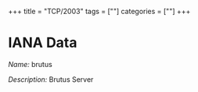 +++
title = "TCP/2003"
tags = [""]
categories = [""]
+++

# IANA Data

_Name:_ brutus

_Description:_ Brutus Server

